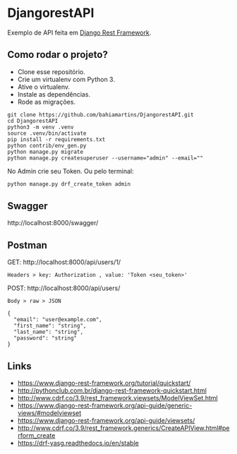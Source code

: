 # DjangorestAPI

Exemplo de API feita em [Django Rest Framework](https://www.django-rest-framework.org/).

## Como rodar o projeto?

* Clone esse repositório.
* Crie um virtualenv com Python 3.
* Ative o virtualenv.
* Instale as dependências.
* Rode as migrações.

```
git clone https://github.com/bahiamartins/DjangorestAPI.git
cd DjangorestAPI
python3 -m venv .venv
source .venv/bin/activate
pip install -r requirements.txt
python contrib/env_gen.py
python manage.py migrate
python manage.py createsuperuser --username="admin" --email=""
```

No Admin crie seu Token. Ou pelo terminal:

```python
python manage.py drf_create_token admin
```

## Swagger

http://localhost:8000/swagger/

## Postman

GET: http://localhost:8000/api/users/1/

`Headers > key: Authorization , value: 'Token <seu_token>'`


POST: http://localhost:8000/api/users/

`Body > raw > JSON`

```
{
  "email": "user@example.com",
  "first_name": "string",
  "last_name": "string",
  "password": "string"
}
```


## Links

* https://www.django-rest-framework.org/tutorial/quickstart/
* http://pythonclub.com.br/django-rest-framework-quickstart.html
* http://www.cdrf.co/3.9/rest_framework.viewsets/ModelViewSet.html
* https://www.django-rest-framework.org/api-guide/generic-views/#modelviewset
* https://www.django-rest-framework.org/api-guide/viewsets/
* http://www.cdrf.co/3.9/rest_framework.generics/CreateAPIView.html#perform_create
* https://drf-yasg.readthedocs.io/en/stable
